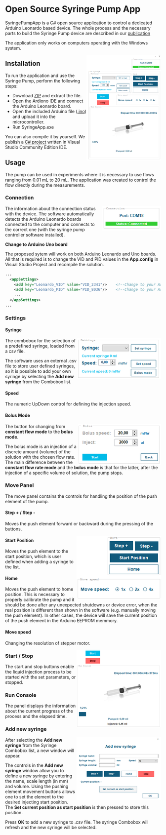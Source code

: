 # Open Source Syringe Pump App

SyringePumpApp is a C# open source application to control a dedicated Arduino Leonardo based device.
The whole process and the necessary parts to build the Syringe Pump device are described in our [publication](https://github.com/MKuj/Single-Syringe-Pump/edit/main/README.md)

The application only works on computers operating with the Windows system.

<img align="right" width="240" height="342" src="https://github.com/MKuj/Single-Syringe-Pump/blob/main/Screens/MainInterface.PNG">


## Installation

To run the application and use the Syringe Pump, perform the following steps:
- Download [ZIP](https://github.com/MKuj/Single-Syringe-Pump/tree/main/Application) and extract the file.
- Open the Ardiono IDE and connect the Arduino Leonardo board.
- Open the included Arduino file ([.ino](https://github.com/MKuj/Single-Syringe-Pump/tree/main/Arduino)) and upload it into the microcontroller. 
- Run SyringeApp.exe

You can also compile it by yourself. We publish a [C# project](https://github.com/MKuj/Single-Syringe-Pump/tree/main/C%23) written in Visual Studio Community Edition IDE.

## Usage

The pump can be used in experiments where it is necessary to use flows ranging from 0.01 mL to 20 mL.
The application was created to control the flow directly during the measurements.

### Connection

<img align="right" width = "191" height = "79" src = "https://github.com/MKuj/Single-Syringe-Pump/blob/main/Screens/connectionStatus.PNG">

The information about the connection status with the device. The software automatically detects the Arduino Leonardo boards connected to the computer and connects to the correct one (with the syringe pump controller software installed).

**Change to Arduino Uno board**

The proposed sytem will work on both Arduino Leonardo and Uno boards. All that is required is to change the VID and PID values in the **App.config** in Visual Studio Project and recompile the solution.

```xml
...
  <appSettings>
    <add key="Leonardo_VID" value="VID_2341"/>    <!--Change to your Arduino UNO VID-->
    <add key="Leonardo_PID" value="PID_8036"/>    <!--Change to your Arduino UNO PID-->
    ...
  </appSettings>
...
```


### Settings

#### Syringe

<img align="right" width = "272" height = "133" src = "https://github.com/MKuj/Single-Syringe-Pump/blob/main/Screens/SettingsPanel.PNG">

The combobox for the selection of a predefined syringe, loaded from a csv file.

The software uses an external .csv file to store user defined syringes, so it is possible to add your own syringe by selecting the **Add new syringe** from the Combobox list.

#### Speed

The numeric UpDown control for defining the injection speed.

#### Bolus Mode

<img align="right" width = "269" height = "133" src = "https://github.com/MKuj/Single-Syringe-Pump/blob/main/Screens/bolusMode.PNG">

The button for changing from **constant flow mode** to the **bolus mode**.

The bolus mode is an injection of a discrete amount (volume) of the solution with the chosen flow rate. The main difference between the **constant flow rate mode** and the **bolus mode** is that for the latter, after the injection of a specific volume of solution, the pump stops. 

### Move Panel
The move panel contains the controls for handling the position of the push element of the pump.

#### Step + / Step -
Moves the push element forward or backward during the pressing of the buttons.

<img align="right" width="273" height="205" src="https://github.com/MKuj/Single-Syringe-Pump/blob/main/Screens/MovePanel3.png">

#### Start Position
Moves the push element to the start position, which is user defined when adding a syringe to the list.

#### Home
Moves the push element to home position. This is necessary to properly calibrate the pump and it should be done after any unexpected shutdowns or device error, when the real position is different than shown in the software (e.g. manually moving the push element). In other cases, the device will save the current position of the push element in the Arduino EEPROM memmory.

#### Move speed
Changing the resolution of stepper motor.

<img align="right" width="273" height="251" src="https://github.com/MKuj/Single-Syringe-Pump/blob/main/Screens/RunConsole2.PNG">

### Start / Stop

The start and stop buttons enable the liquid injection process to be started with the set parameters, or stopped.


### Run Console

The panel displays the information about the current progress of the process and the elapsed time.

### Add new syringe

<img align="right" width="273" height="203" src="https://github.com/MKuj/Single-Syringe-Pump/blob/main/Screens/Add new syringe interface2.PNG">

After selecting the **Add new syringe** from the Syringe Combobox list, a new window will appear. 

The controls in the **Add new syringe** window allow you to define a new syringe by entering the name, scale length (in mm) and volume. Using the pushing element movement buttons allows one to set the element to the desired injecting start position. The **Set current position as start position** is then pressed to store this position.

Press **OK** to add a new syringe to .csv file. The syringe Combobox will refresh and the new syringe will be selected.
